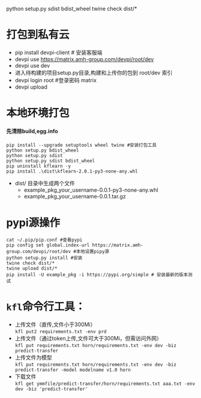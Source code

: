 

python setup.py sdist bdist_wheel
twine check dist/*



# 打包到私有云

- pip install devpi-client # 安装客服端
- devpi use https://matrix.amh-group.com/devpi/root/dev
- devpi use dev
- 进入待构建的项目setup.py目录,构建和上传你的包到 root/dev 索引
- devpi login root #登录密码 matrix
- devpi upload

# 本地环境打包

#### 先清除build,egg.info

```shell
pip install --upgrade setuptools wheel twine #安装打包工具
python setup.py bdist_wheel  
python setup.py sdist  
python setup.py sdist bdist_wheel
pip uninstall kflearn -y
pip install .\dist\kflearn-2.0.1-py3-none-any.whl
```

* dist/ 目录中生成两个文件
    * example_pkg_your_username-0.0.1-py3-none-any.whl
    * example_pkg_your_username-0.0.1.tar.gz

# pypi源操作

```shell
cat ~/.pip/pip.conf #查看pypi
pip config set global.index-url https://matrix.amh-group.com/devpi/root/dev #本地设置pipy源
python setup.py install #安装  
twine check dist/*
twine upload dist/*
pip install -U example_pkg -i https://pypi.org/simple # 安装最新的版本测试
```

# `kfl`命令行工具：

* 上传文件（直传,文件小于300Mi）  
  ```kfl put2 requirements.txt -env prd```
* 上传文件（通过token上传,文件可大于300Mi，但需访问外网）  
  ```kfl put requirements.txt horn/requirements.txt -env dev -biz predict-transfer```
* 上传文件为模型  
  ```kfl put requirements.txt horn/requirements.txt -env dev -biz predict-transfer -model modelname v1.0 horn```
* 下载文件  
  `kfl get ymmfile/predict-transfer/horn/requirements.txt aaa.txt -env dev -biz 'predict-transfer'`